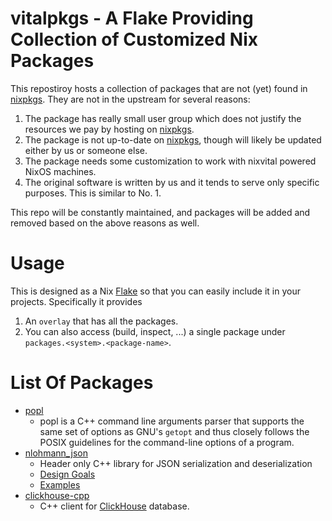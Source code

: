 # vitalpkgs - A Flake Providing Collection of Customized Nix Packages

This repostiroy hosts a collection of packages that are not (yet)
found in [nixpkgs](https://github.com/NixOS/nixpkgs/). They are not in
the upstream for several reasons:

1. The package has really small user group which does not justify the resources we pay by hosting on [nixpkgs](https://github.com/NixOS/nixpkgs/).
2. The package is not up-to-date on [nixpkgs](https://github.com/NixOS/nixpkgs/), though will likely be updated either by us or someone else.
3. The package needs some customization to work with nixvital powered NixOS machines.
4. The original software is written by us and it tends to serve only specific purposes. This is similar to No. 1.

This repo will be constantly maintained, and packages will be added
and removed based on the above reasons as well.

# Usage

This is designed as a Nix [Flake](https://nixos.wiki/wiki/Flakes) so
that you can easily include it in your projects. Specifically it
provides

1. An `overlay` that has all the packages.
2. You can also access (build, inspect, ...) a single package under
   `packages.<system>.<package-name>`.

# List Of Packages

* [popl](https://github.com/badaix/popl)
  - popl is a C++ command line arguments parser that supports the same
    set of options as GNU's `getopt` and thus closely follows the
    POSIX guidelines for the command-line options of a program.
* [nlohmann_json](https://github.com/nlohmann/json)
  - Header only C++ library for JSON serialization and deserialization
  - [Design Goals](https://github.com/nlohmann/json#design-goals)
  - [Examples](https://github.com/nlohmann/json#examples)
* [clickhouse-cpp](https://github.com/ClickHouse/clickhouse-cpp)
  - C++ client for [ClickHouse](https://clickhouse.tech/) database.

